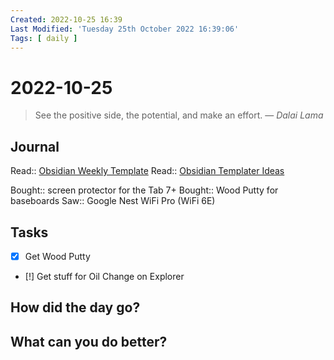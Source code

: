 ```yaml
---
Created: 2022-10-25 16:39
Last Modified: 'Tuesday 25th October 2022 16:39:06'
Tags: [ daily ]
---
```

# 2022-10-25
> See the positive side, the potential, and make an effort.
> — <cite>Dalai Lama</cite>

## Journal

Read:: [Obsidian Weekly Template](https://medium.com/geekculture/this-obsidian-weekly-template-can-completely-replace-your-daily-notes-cff259116c8e)
Read:: [Obsidian Templater Ideas](https://kevinquinn.fun/blog/get-started-with-obsidian-periodic-notes-and-templater/)

Bought:: screen protector for the Tab 7+
Bought:: Wood Putty for baseboards
Saw:: Google Nest WiFi Pro (WiFi 6E)

## Tasks

- [X] Get Wood Putty
- [!] Get stuff for Oil Change on Explorer

## How did the day go?



## What can you do better?

